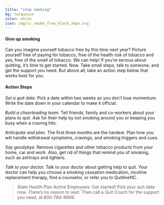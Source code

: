 ```yaml
---
title: "stop smoking"
bg: turquoise
color: white
icon: img/ic_smoke_free_black_24px.svg
---
```


#### Give up smoking

Can you imagine yourself tobacco free by this time next year? Picture yourself free of paying for tobacco, free of the health risk of tobacco and yes, free of the smell of tobacco. We can help! If you’re serious about quitting, it’s time to get started. Now. Take small steps, talk to someone, and get the support you need. But above all, take an action step below that works best for you.

#### Action Steps

*Set a quit date.* Pick a date within two weeks so you don’t lose momentum. Write the date down in your calendar to make it official.

*Build a cheerleading team.* Tell friends, family and co-workers about your plans to quit. Ask for their help by not smoking around you or keeping you busy when a craving hits.

*Anticipate and plan.*  The first three months are the hardest. Plan how you will handle withdrawal symptoms, cravings, and smoking triggers and cues.

*Say goodybye.* Remove cigarettes and other tobacco products from your home, car and work. Also, get rid of things that remind you of smoking, such as ashtrays and lighters.

*Talk to your doctor.* Talk to your doctor about getting help to quit. Your doctor can help you choose a smoking cessation medication, nicotine replacement therapy, find a counselor, or refer you to QuitlineNC.

> State Health Plan Active Employees:
> Get started! Pick your quit date now. There’s no reason to wait. Then call a Quit Coach for the support you need, at 800-784-8669.
